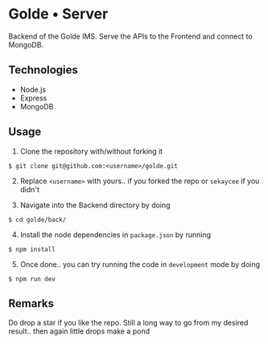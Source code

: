 # Golde • Server

Backend of the Golde IMS. Serve the APIs to the Frontend and connect to MongoDB.

## Technologies

* Node.js
* Express
* MongoDB

## Usage

1. Clone the repository with/without forking it

```
$ git clone git@github.com:<username>/golde.git
```

2. Replace `<username>` with yours.. if you forked the repo or `sekaycee` if you didn't

3. Navigate into the Backend directory by doing

```
$ cd golde/back/
```

4. Install the node dependencies in `package.json` by running

```
$ npm install
```

5. Once done.. you can try running the code in `development` mode by doing

```
$ npm run dev
```

## Remarks

Do drop a star if you like the repo. Still a long way to go from my desired result.. then again little drops make a pond

